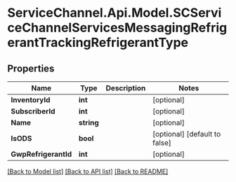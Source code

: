 # ServiceChannel.Api.Model.SCServiceChannelServicesMessagingRefrigerantTrackingRefrigerantType

## Properties

Name | Type | Description | Notes
------------ | ------------- | ------------- | -------------
**InventoryId** | **int** |  | [optional] 
**SubscriberId** | **int** |  | [optional] 
**Name** | **string** |  | [optional] 
**IsODS** | **bool** |  | [optional] [default to false]
**GwpRefrigerantId** | **int** |  | [optional] 

[[Back to Model list]](../README.md#documentation-for-models) [[Back to API list]](../README.md#documentation-for-api-endpoints) [[Back to README]](../README.md)

